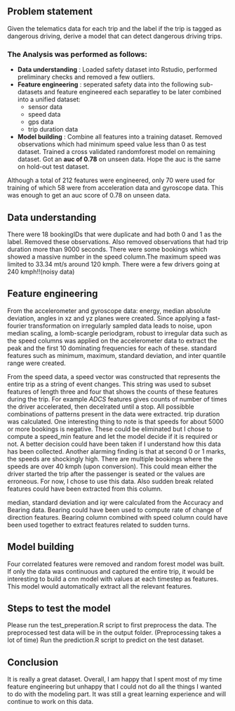 
## Problem statement

Given the telematics data for each trip and the label if the trip is tagged as dangerous driving, derive a model that can detect dangerous driving trips.

### The  Analysis was performed as follows:
* **Data  understanding** : Loaded safety dataset into Rstudio, performed preliminary checks and removed a few outliers.
* **Feature engineering** : seperated safety data into the following sub-datasets  and feature engineered each separatley to be later combined  into a unified dataset:
    + sensor data
    + speed data
    + gps data 
    + trip duration data
* **Model building** : Combine all features into a training dataset. Removed observations which had minimum speed value less than 0 as test dataset. Trained a cross validated randomforest model on remaining dataset. Got an **auc of 0.78** on unseen data. Hope the auc is the same on hold-out test dataset.

Although a total of 212  features were engineered, only 70 were used for training of which 58 were from acceleration data and gyroscope data. This was enough to get an auc score of 0.78 on unseen data. 


## Data understanding

There were 18 bookingIDs that were duplicate and had both 0 and 1 as the label. Removed these observations. Also removed observations that had trip duration more than 9000 seconds. There were some bookings which showed a massive number in the speed column.The maximum speed was limited to 33.34 mt/s around 120 kmph. There were a few drivers going at 240 kmph!!(noisy data)

## Feature engineering

From the accelerometer and gyroscope data: energy, median absolute deviation, angles in xz and yz planes were created. Since applying a fast-fourier transformation on irregularly sampled data leads to noise, upon median scaling, a lomb-scargle periodgram, robust to irregular data such as the speed columns was applied on the accelerometer data to extract the peak and the first 10 dominating frequencies for each of these. standard features such as minimum, maximum, standard deviation, and inter quantile range were created.

From the speed data, a speed vector was constructed that represents the entire trip as a string of event changes. This string was used to subset features of length three and four that shows the counts of these features during the trip. For example *ADCS* features gives counts of number of times the driver accelerated, then decelrated until a stop. All possibble combinations of patterns present in the data were extracted. trip duration was calculated. One interesting thing to note is that speeds for about 5000 or more bookings is negative. These could be eliminated but I chose to compute a speed_min feature and let the model decide if it is required or not. A better decision could have been taken if I understand how this data has been collected. Another alarming finding is that at second 0 or 1 marks, the speeds are shockingly high. There are multiple bookings where the speeds are over 40 kmph (upon conversion). This could mean either the driver started the trip after the passenger is seated or the values are erroneous. For now, I chose to use this data. Also sudden break related features could have been extracted from this column. 

median, standard deviation and iqr were calculated from the Accuracy and Bearing data. Bearing could have been used to compute rate of change of direction features. Bearing column combined with speed column could have been used together to extract features related to sudden turns.

## Model building

Four correlated features were removed and random forest model was built. If only the data was continuous and captured the entire trip, it would be interesting to build a cnn model with values at each timestep as features. This model would automatically extract all the relevant features. 

## Steps to test the model

Please run the test_preperation.R script to first preprocess the  data. The preprocessed test data will be in the output folder. (Preprocessing takes a lot of time) Run the prediction.R script to predict on the test dataset.

## Conclusion

It is really a great dataset. Overall, I am happy that I spent most of my time feature engineering but unhappy that I could not do all the things I wanted to do with the modeling part. It was still a great learning experience and will continue to work on this data. 
